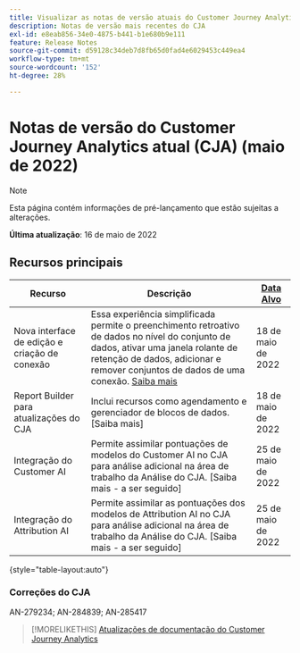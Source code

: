 ```yaml
---
title: Visualizar as notas de versão atuais do Customer Journey Analytics
description: Notas de versão mais recentes do CJA
exl-id: e8eab856-34e0-4875-b441-b1e680b9e111
feature: Release Notes
source-git-commit: d59128c34deb7d8fb65d0fad4e6029453c449ea4
workflow-type: tm+mt
source-wordcount: '152'
ht-degree: 28%

---
```


# Notas de versão do Customer Journey Analytics atual (CJA) (maio de 2022)

>[!NOTE]
>
>Esta página contém informações de pré-lançamento que estão sujeitas a alterações.

**Última atualização**: 16 de maio de 2022

## Recursos principais

| Recurso | Descrição | [Data Alvo](/help/release-notes/releases.md) |
| ----------- | ---------- | ----- |
| Nova interface de edição e criação de conexão | Essa experiência simplificada permite o preenchimento retroativo de dados no nível do conjunto de dados, ativar uma janela rolante de retenção de dados, adicionar e remover conjuntos de dados de uma conexão. [Saiba mais](/help/connections/create-connection.md) | 18 de maio de 2022 |
| Report Builder para atualizações do CJA | Inclui recursos como agendamento e gerenciador de blocos de dados. [Saiba mais] | 18 de maio de 2022 |
| Integração do Customer AI | Permite assimilar pontuações de modelos do Customer AI no CJA para análise adicional na área de trabalho da Análise do CJA. [Saiba mais - a ser seguido] | 25 de maio de 2022 |
| Integração do Attribution AI | Permite assimilar as pontuações dos modelos de Attribution AI no CJA para análise adicional na área de trabalho da Análise do CJA. [Saiba mais - a ser seguido] | 25 de maio de 2022 |

{style=&quot;table-layout:auto&quot;}

### Correções do CJA

AN-279234; AN-284839; AN-285417

>[!MORELIKETHIS]
>[Atualizações de documentação do Customer Journey Analytics](/help/release-notes/doc-changes.md)
